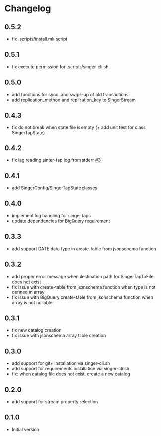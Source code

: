 # Changelog

## 0.5.2

- fix .scripts/install.mk script

## 0.5.1

- fix execute permission for .scripts/singer-cli.sh

## 0.5.0

- add functions for sync. and swipe-up of old transactions
- add replication_method and replication_key to SingerStream

## 0.4.3

- fix do not break when state file is empty (+ add unit test for class SingerTapState)

## 0.4.2

- fix lag reading sinter-tap log from stderr [#3](https://github.com/hz-lschick/mara-singer/issues/3)

## 0.4.1

- add SingerConfig/SingerTapState classes

## 0.4.0

- implement log handling for singer taps
- update dependencies for BigQuery requirement

## 0.3.3

- add support DATE data type in create-table from jsonschema function

## 0.3.2

- add proper error message when destination path for SingerTapToFile does not exist
- fix issue with create-table from jsonschema function when type is not defined in array
- fix issue with BigQuery create-table from jsonschema function when array is not nullable

## 0.3.1

- fix new catalog creation
- fix issue with jsonschema array table creation

## 0.3.0

- add support for git+ installation via singer-cli.sh
- add support for requirements installation via singer-cli.sh
- fix: when catalog file does not exist, create a new catalog

## 0.2.0

- add support for stream property selection

## 0.1.0

- Initial version
